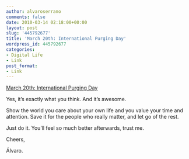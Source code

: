 ```yaml
---
author: alvaroserrano
comments: false
date: 2010-03-14 02:18:00+00:00
layout: post
slug: '445792677'
title: 'March 20th: International Purging Day'
wordpress_id: 445792677
categories:
- Digital Life
- Link
post_format:
- Link
---
```


[March 20th: International Purging Day](http://purgingday.com/)

Yes, it’s exactly what you think. And it’s awesome.

Show the world you care about your own life and you value your time and attention. Save it for the people who really matter, and let go of the rest.

Just do it. You’ll feel so much better afterwards, trust me.

Cheers,

Álvaro.
